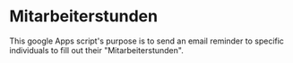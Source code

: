# Mitarbeiterstunden
This google Apps script's purpose is to send an email reminder to specific individuals to fill out their "Mitarbeiterstunden". 
